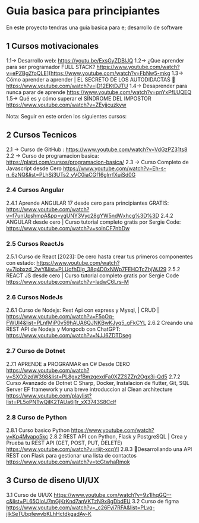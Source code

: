# Guia basica para principiantes
En este proyecto tendras una guia basica para e; desarrollo de software


## 1 Cursos motivacionales

 1.1-> Desarrollo web: https://youtu.be/ExsGyZDBlJQ
 1.2-> ¿Que aprender para ser programador FULL STACK?  https://www.youtube.com/watch?v=ePZBgZfoQLE](https://www.youtube.com/watch?v=FbNw5-mkg
 1.3-> Cómo aprender a aprender | EL SECRETO DE LOS AUTODIDACTAS 🧠 https://www.youtube.com/watch?v=jD12EKtDJTU
 1.4-> Desaprender para nunca parar de aprende https://www.youtube.com/watch?v=pnYxPfLUQEQ
 1.5-> Qué es y cómo superar el SÍNDROME DEL IMPOSTOR https://www.youtube.com/watch?v=ZEyjjcuzkyw

Nota:
Seguir en este orden los siguientes cursos:

## 2 Cursos Tecnicos
2.1 -> Curso de GitHub :  https://www.youtube.com/watch?v=VdGzPZ31ts8
2.2 -> Curso de  programacion basica: https://platzi.com/cursos/programacion-basica/
2.3 -> Curso Completo de Javascript desde Cero
 https://www.youtube.com/watch?v=Eh-s-n_6zNQ&list=PLhSj3UTs2_yVC0iaCGf16glrrfXuiSd0G
### 2.4 Cursos Angular 
2.4.1 Aprende ANGULAR 17 desde cero para principiantes GRATIS:
 https://www.youtube.com/watch?v=f7unUpshmpA&pp=ygUNY3Vyc28gYW5ndWxhcg%3D%3D
2.4.2 ANGULAR desde cero | Curso tutorial completo gratis por Sergie Code: https://www.youtube.com/watch?v=soInCF7nbDw

### 2.5 Cursos ReactJs 
2.5.1 Curso de React [2023]: De cero hasta crear tus primeros componentes con estado: https://www.youtube.com/watch?v=7iobxzd_2wY&list=PLUofhDIg_38q4D0xNWp7FEHOTcZhjWJ29
2.5.2 REACT JS desde cero | Curso tutorial completo gratis por Sergie Code https://www.youtube.com/watch?v=ladwC6Lrs-M

### 2.6 Cursos NodeJs

2.6.1  Curso de Nodejs: Rest Api con express y Mysql, | CRUD | https://www.youtube.com/watch?v=F5oOq-FWUl4&list=PLnfMiP0v59hAUA6QJNKBwKJyq5_gFkCYL
2.6.2   Creando una REST API de Nodejs y Mongodb con ChatGPT:    https://www.youtube.com/watch?v=NJJ6ZDTDseg

### 2.7 Curso de Dotnet
2.7.1  APRENDE a PROGRAMAR en C# Desde CERO https://www.youtube.com/watch?v=SXO2izdW398&list=PL8gxzfBmzgexdFa0XZZSZZn2Ogx3j-Qd5
2.7.2  Curso Avanzado de  Dotnet C Sharp, Docker, Instalacion de flutter,  Git, SQL Server  EF framework y  una breve introduccion  al Clean architecture https://www.youtube.com/playlist?list=PL5oPNTwQiIK2TAUa6j1r_xX3743S8Cclf

### 2.8 Curso de Python
2.8.1 Curso basico Python https://www.youtube.com/watch?v=Kp4Mvapo5kc
2.8.2 REST API con Python, Flask y PostgreSQL | Crea y Prueba tu REST API (GET, POST, PUT, DELETE) https://www.youtube.com/watch?v=riijt-xcqYI
2.8.3 🔴Desarrollando una API REST con Flask para gestionar una lista de contactos https://www.youtube.com/watch?v=tcGtwhaRmok

## 3 Curso de diseno UI/UX
3.1 Curso de UI/UX https://www.youtube.com/watch?v=9z1IhqGQ--c&list=PL65OIoU7mGjKrKnd7anVKTzN9x8gDbdEU
3.2 Curso de figma https://www.youtube.com/watch?v=_c26Fyi7RFA&list=PLvq-jIkSeTUbpfewvbKLhHctdkgadAy-K
